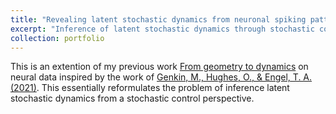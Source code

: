 ```yaml
---
title: "Revealing latent stochastic dynamics from neuronal spiking patterns"
excerpt: "Inference of latent stochastic dynamics through stochastic control - with myself  <br/><img src='/images/intro.png' alt='Schematic of latent inference framework-Dimitra Maoutsa'>"
collection: portfolio
---
```



This is an extention of my previous work [From geometry to dynamics](https://dimitra-maoutsa.github.io/portfolio/portfolio-5/) on neural data inspired by the work of [Genkin, M., Hughes, O., & Engel, T. A. (2021)](https://www.nature.com/articles/s41467-021-26202-1). This essentially reformulates the problem of inference latent stochastic dynamics from a stochastic control perspective. 


